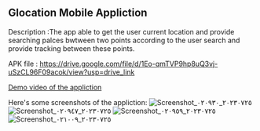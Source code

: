 
## Glocation Mobile Appliction

Description :The app able to get the user current location and provide searching palces bwtween two points according to the user search and provide tracking between these points.

APK file : https://drive.google.com/file/d/1Eo-qmTVP9hp8uQ3vj-uSzCL96F09acok/view?usp=drive_link  



[Demo video of the appliction](https://drive.google.com/file/d/1x44OQURpz1LvRXbMyRMPgMBLCuLTv_-p/view?usp=sharing)

Here's some screenshots of the appliction:
![Screenshot_٢٠٢٣٠٧٢٥_٠٢٠٩٣٠](https://github.com/WedyanFawaz/Geolocation/assets/105236306/289efbc9-f881-487c-829e-b4eaca1e5be6)
![Screenshot_٢٠٢٣٠٧٢٥_٠٢٠٩٤٧](https://github.com/WedyanFawaz/Geolocation/assets/105236306/4d7ad299-6e95-47f6-8f62-844e429edab8)
![Screenshot_٢٠٢٣٠٧٢٥_٠٢٠٩٥٩](https://github.com/WedyanFawaz/Geolocation/assets/105236306/d42e7f6f-a0da-406d-91b4-1ac96829c9f2)
![Screenshot_٢٠٢٣٠٧٢٥_٠٢١٠٠٩](https://github.com/WedyanFawaz/Geolocation/assets/105236306/be9cbd88-ca9f-4d38-a011-4dd5d96cf74b)
